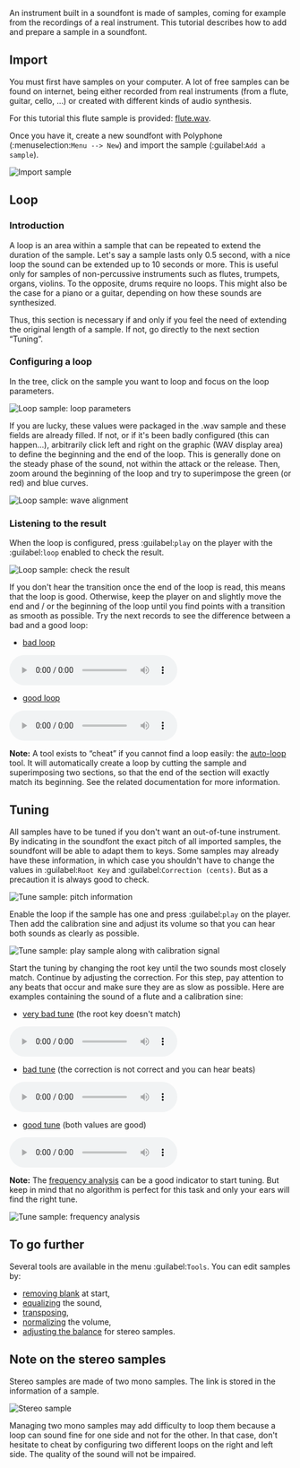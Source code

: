 An instrument built in a soundfont is made of samples, coming for example from the recordings of a real instrument.
This tutorial describes how to add and prepare a sample in a soundfont.


## Import


You must first have samples on your computer.
A lot of free samples can be found on internet, being either recorded from real instruments (from a flute, guitar, cello, …) or created with different kinds of audio synthesis.

For this tutorial this flute sample is provided: <a href="files/flute.wav" download>flute.wav</a>.

Once you have it, create a new soundfont with Polyphone (:menuselection:`Menu --> New`) and import the sample (:guilabel:`Add a sample`).


![Import sample](images/import-sample.png "Import sample")


## Loop


### Introduction


A loop is an area within a sample that can be repeated to extend the duration of the sample.
Let's say a sample lasts only 0.5 second, with a nice loop the sound can be extended up to 10 seconds or more.
This is useful only for samples of non-percussive instruments such as flutes, trumpets, organs, violins.
To the opposite, drums require no loops.
This might also be the case for a piano or a guitar, depending on how these sounds are synthesized.

Thus, this section is necessary if and only if you feel the need of extending the original length of a sample.
If not, go directly to the next section “Tuning”.


### Configuring a loop


In the tree, click on the sample you want to loop and focus on the loop parameters.


![Loop sample: loop parameters](images/loop-sample-1.png "Loop sample: loop parameters")


If you are lucky, these values were packaged in the .wav sample and these fields are already filled.
If not, or if it's been badly configured (this can happen…), arbitrarily click left and right on the graphic (WAV display area) to define the beginning and the end of the loop.
This is generally done on the steady phase of the sound, not within the attack or the release.
Then, zoom around the beginning of the loop and try to superimpose the green (or red) and blue curves.


![Loop sample: wave alignment](images/loop-sample-2.png "Loop sample: wave alignment")


### Listening to the result


When the loop is configured, press :guilabel:`play` on the player with the :guilabel:`loop` enabled to check the result.


![Loop sample: check the result](images/loop-sample-3.png "Loop sample: check the result")


If you don't hear the transition once the end of the loop is read, this means that the loop is good.
Otherwise, keep the player on and slightly move the end and / or the beginning of the loop until you find points with a transition as smooth as possible.
Try the next records to see the difference between a bad and a good loop:

* <a href="files/bad-loop.mp3" download>bad loop</a>

![](files/bad-loop.mp3)

* <a href="files/good-loop.mp3" download>good loop</a>

![](files/good-loop.mp3)


**Note:** A tool exists to “cheat” if you cannot find a loop easily: the [auto-loop](manual/soundfont-editor/tools/sample-tools.md#doc_autoloop) tool.
It will automatically create a loop by cutting the sample and superimposing two sections, so that the end of the section will exactly match its beginning.
See the related documentation for more information.


## Tuning


All samples have to be tuned if you don't want an out-of-tune instrument.
By indicating in the soundfont the exact pitch of all imported samples, the soundfont will be able to adapt them to keys.
Some samples may already have these information, in which case you shouldn't have to change the values in :guilabel:`Root Key` and :guilabel:`Correction (cents)`.
But as a precaution it is always good to check.


![Tune sample: pitch information](images/tune-sample-1.png "Tune sample: pitch information")


Enable the loop if the sample has one and press :guilabel:`play` on the player.
Then add the calibration sine and adjust its volume so that you can hear both sounds as clearly as possible.


![Tune sample: play sample along with calibration signal](images/tune-sample-2.png "Tune sample: play sample along with calibration signal")


Start the tuning by changing the root key until the two sounds most closely match.
Continue by adjusting the correction.
For this step, pay attention to any beats that occur and make sure they are as slow as possible.
Here are examples containing the sound of a flute and a calibration sine:

* <a href="files/very-bad-tune.mp3" download>very bad tune</a> (the root key doesn't match)

![](files/very-bad-tune.mp3)

* <a href="files/bad-tune.mp3" download>bad tune</a> (the correction is not correct and you can hear beats)

![](files/bad-tune.mp3)

* <a href="files/good-tune.mp3" download>good tune</a> (both values are good)

![](files/good-tune.mp3)


**Note:** The [frequency analysis](manual/soundfont-editor/editing-pages/sample-editor.md#doc_fred) can be a good indicator to start tuning. But keep in mind that no algorithm is perfect for this task and only your ears will find the right tune.


![Tune sample: frequency analysis](images/tune-sample-3.png "Tune sample: frequency analysis")


## To go further


Several tools are available in the menu :guilabel:`Tools`.
You can edit samples by:

* [removing blank](manual/soundfont-editor/tools/sample-tools.md#doc_removeblank) at start,
* [equalizing](manual/soundfont-editor/editing-pages/sample-editor#doc_eq) the sound,
* [transposing](manual/soundfont-editor/tools/sample-tools.md#doc_transpose),
* [normalizing](manual/soundfont-editor/tools/sample-tools.md#doc_volume) the volume,
* [adjusting the balance](manual/soundfont-editor/tools/sample-tools.md#doc_balance) for stereo samples.


## Note on the stereo samples


Stereo samples are made of two mono samples.
The link is stored in the information of a sample.


![Stereo sample](images/stereo-sample.png "Stereo sample")


Managing two mono samples may add difficulty to loop them because a loop can sound fine for one side and not for the other.
In that case, don't hesitate to cheat by configuring two different loops on the right and left side.
The quality of the sound will not be impaired.